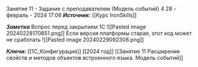 
Занятие 11 - Задание с преподавателем (Модель событий) 4
 28 - февраль - 2024  17:06 
***Источник:***  [[Курс IronSkills]] 

***Заметка*** 
Вопрос перед закрытием 1С
![[Pasted image 20240228170851.png]]
Если версия платформы старая, этот код может не сработать
![[Pasted image 20240229092308.png]]

***Ключи:*** [[1С_Конфигурация]] [[2024 год]]  [[Занятие 11 Расширение свойств и методов объектов встроенного языка. Модель событий]]
